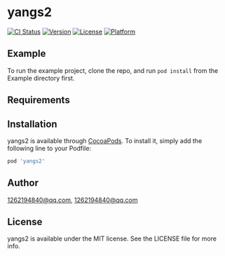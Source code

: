 # yangs2

[![CI Status](https://img.shields.io/travis/1262194840@qq.com/yangs2.svg?style=flat)](https://travis-ci.org/1262194840@qq.com/yangs2)
[![Version](https://img.shields.io/cocoapods/v/yangs2.svg?style=flat)](https://cocoapods.org/pods/yangs2)
[![License](https://img.shields.io/cocoapods/l/yangs2.svg?style=flat)](https://cocoapods.org/pods/yangs2)
[![Platform](https://img.shields.io/cocoapods/p/yangs2.svg?style=flat)](https://cocoapods.org/pods/yangs2)

## Example

To run the example project, clone the repo, and run `pod install` from the Example directory first.

## Requirements

## Installation

yangs2 is available through [CocoaPods](https://cocoapods.org). To install
it, simply add the following line to your Podfile:

```ruby
pod 'yangs2'
```

## Author

1262194840@qq.com, 1262194840@qq.com

## License

yangs2 is available under the MIT license. See the LICENSE file for more info.
